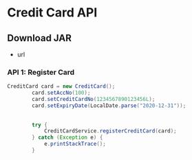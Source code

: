 # Credit Card API

## Download JAR
* url

### API 1: Register Card 
```java
CreditCard card = new CreditCard();
		card.setAccNo(100);
		card.setCreditCardNo(1234567890123456L);
		card.setExpiryDate(LocalDate.parse("2020-12-31"));
		
		
		try {
			CreditCardService.registerCreditCard(card);
		} catch (Exception e) {
			e.printStackTrace();
		}
```
